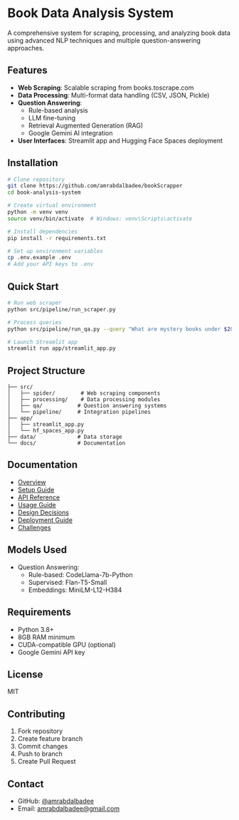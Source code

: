 # Book Data Analysis System

A comprehensive system for scraping, processing, and analyzing book data using advanced NLP techniques and multiple question-answering approaches.

## Features

- **Web Scraping**: Scalable scraping from books.toscrape.com
- **Data Processing**: Multi-format data handling (CSV, JSON, Pickle)
- **Question Answering**:
  - Rule-based analysis
  - LLM fine-tuning
  - Retrieval Augmented Generation (RAG)
  - Google Gemini AI integration
- **User Interfaces**: Streamlit app and Hugging Face Spaces deployment

## Installation

```bash
# Clone repository
git clone https://github.com/amrabdalbadee/bookScrapper
cd book-analysis-system

# Create virtual environment
python -m venv venv
source venv/bin/activate  # Windows: venv\Scripts\activate

# Install dependencies
pip install -r requirements.txt

# Set up environment variables
cp .env.example .env
# Add your API keys to .env
```

## Quick Start

```bash
# Run web scraper
python src/pipeline/run_scraper.py

# Process queries
python src/pipeline/run_qa.py --query "What are mystery books under $20?" --method rule_based

# Launch Streamlit app
streamlit run app/streamlit_app.py
```

## Project Structure

```
├── src/
│   ├── spider/        # Web scraping components
│   ├── processing/    # Data processing modules
│   ├── qa/           # Question answering systems
│   └── pipeline/     # Integration pipelines
├── app/
│   ├── streamlit_app.py
│   └── hf_spaces_app.py
├── data/             # Data storage
└── docs/             # Documentation
```

## Documentation

- [Overview](docs/overview.md)
- [Setup Guide](docs/setup.md)
- [API Reference](docs/api_reference.md)
- [Usage Guide](docs/usage.md)
- [Design Decisions](docs/design_decisions.md)
- [Deployment Guide](docs/deployment.md)
- [Challenges](docs/challenges.md)

## Models Used

- Question Answering:
  - Rule-based: CodeLlama-7b-Python
  - Supervised: Flan-T5-Small
  - Embeddings: MiniLM-L12-H384

## Requirements

- Python 3.8+
- 8GB RAM minimum
- CUDA-compatible GPU (optional)
- Google Gemini API key 

## License

MIT

## Contributing

1. Fork repository
2. Create feature branch
3. Commit changes
4. Push to branch
5. Create Pull Request

## Contact

- GitHub: [@amrabdalbadee](https://github.com/amrabdalbadee)
- Email: amrabdalbadee@gmail.com